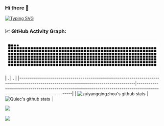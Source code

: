 ### Hi there 👋
<!--   my-ticker -->    
[![Typing SVG](https://readme-typing-svg.herokuapp.com?color=%2336BCF7&center=true&vCenter=true&width=600&lines=Hi+there+👋,+I+am+Jack;+Welcome+to+My+Profile!;Over+6+years+of+programming+experience;Always+learning+new+things)](https://git.io/typing-svg)

<!--   GitHub stats graph -->
### 📈 GitHub Activity Graph:
<!-- [![zuiyangqingzhou's github activity graph](https://github-readme-activity-graph.cyclic.app/graph?username=zuiyangqingzhou&theme=github-compact)](https://github.com/zuiyangqingzhou/github-readme-activity-graph) -->
![zuiyangqingzhou's github activity graph](https://raw.githubusercontent.com/BEPb/BEPb/output/github-contribution-grid-snake.svg)
| .                                                                                                                                       | .                                                                                                                         |
|-----------------------------------------------------------------------------------------------------------------------------------------|---------------------------------------------------------------------------------------------------------------------------|
| ![zuiyangqingzhou's github stats](https://github-readme-stats.vercel.app/api?username=zuiyangqingzhou&show_icons=true&theme=radical&include_all_commits=true) | ![Quiec's github stats](https://github-readme-stats.vercel.app/api/top-langs/?username=zuiyangqingzhou&theme=radical&layout=compact) |

<img src="https://github-readme-streak-stats.herokuapp.com/?user=zuiyangqingzhou"></img>

<!--   profile-green-animate -->
![](./profile-3d-contrib/profile-green-animate.svg)

